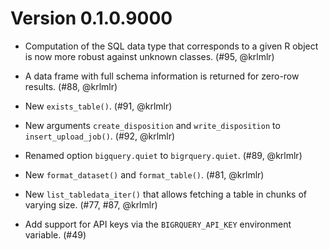 # Version 0.1.0.9000

* Computation of the SQL data type that corresponds to a given R object is now more robust against unknown classes. (#95, @krlmlr)

* A data frame with full schema information is returned for zero-row results. (#88, @krlmlr)

* New `exists_table()`. (#91, @krlmlr)

* New arguments `create_disposition` and `write_disposition` to `insert_upload_job()`. (#92, @krlmlr)

* Renamed option `bigquery.quiet` to `bigrquery.quiet`. (#89, @krlmlr)

* New `format_dataset()` and `format_table()`. (#81, @krlmlr)

* New `list_tabledata_iter()` that allows fetching a table in chunks of varying size. (#77, #87, @krlmlr)

* Add support for API keys via the `BIGRQUERY_API_KEY` environment variable. (#49)

